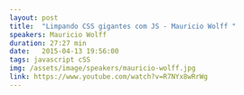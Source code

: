 ```yaml
---
layout: post
title:  "Limpando CSS gigantes com JS - Mauricio Wolff "
speakers: Mauricio Wolff
duration: 27:27 min
date:   2015-04-13 19:56:00
tags: javascript cSS
img: /assets/image/speakers/mauricio-wolff.jpg
link: https://www.youtube.com/watch?v=R7NYx8wRrWg
---
```

